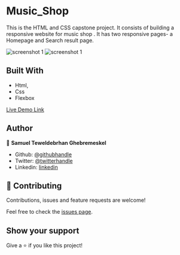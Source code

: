 # Music_Shop

This is the HTML and CSS capstone project. It consists of building a responsive website for music shop . It has two  responsive pages- a Homepage and Search result page.

![screenshot 1](images/homePage2.png) 
![screenshot 1](images/searchResult2.png) 


## Built With

- Html,
- Css
- Flexbox

[Live Demo Link](https://raw.githack.com/Samitti/Music_Shop/music_shop/index.html)

## Author

👤 **Samuel Teweldebrhan Ghebremeskel**

- Github: [@githubhandle](https://github.com/Samitti)
- Twitter: [@twitterhandle](https://twitter.com/Samuel63734232)
- Linkedin: [linkedin](https://www.linkedin.com/in/samuel-ghebremeskel-29685811a/)

## 🤝 Contributing

Contributions, issues and feature requests are welcome!

Feel free to check the [issues page](https://github.com/Samitti/Newsweek-clone/issues).

## Show your support

Give a ⭐️ if you like this project!